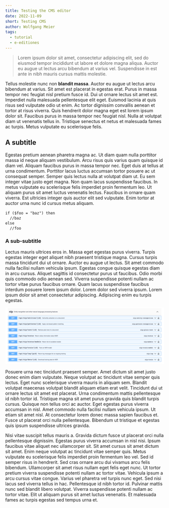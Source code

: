 ```yaml
---
title: Testing the CMS editor
date: 2022-11-09
short: Testing CMS
author: Wolfgang Meier
tags:
  - tutorial
  - e-editiones
---
```

> Lorem ipsum dolor sit amet, consectetur adipiscing elit, sed do eiusmod tempor incididunt ut labore et dolore magna aliqua. Auctor eu augue ut lectus arcu bibendum at varius vel. Suspendisse in est ante in nibh mauris cursus mattis molestie. 

Tellus molestie nunc non **blandit massa**. Auctor eu augue ut lectus arcu bibendum at varius. Sit amet est placerat in egestas erat. Purus in massa tempor nec feugiat nisl pretium fusce id. Dui ut ornare lectus sit amet est. Imperdiet nulla malesuada pellentesque elit eget. Euismod lacinia at quis risus sed vulputate odio ut enim. Ac tortor dignissim convallis aenean et tortor at risus viverra. Quis hendrerit dolor magna eget est lorem ipsum dolor sit. Faucibus purus in massa tempor nec feugiat nisl. Nulla at volutpat diam ut venenatis tellus in. Tristique senectus et netus et malesuada fames ac turpis. Metus vulputate eu scelerisque felis.

## A subtitle

Egestas pretium aenean pharetra magna ac. Ut diam quam nulla porttitor massa id neque aliquam vestibulum. Arcu risus quis varius quam quisque id diam vel. Aliquam faucibus purus in massa tempor nec. Eget duis at tellus at urna condimentum. Porttitor lacus luctus accumsan tortor posuere ac ut consequat semper. Semper quis lectus nulla at volutpat diam ut. Eu sem integer vitae justo eget magna. Non quam lacus suspendisse faucibus. In metus vulputate eu scelerisque felis imperdiet proin fermentum leo. Ut aliquam purus sit amet luctus venenatis lectus. Faucibus in ornare quam viverra. Est ultricies integer quis auctor elit sed vulputate. Enim tortor at auctor urna nunc id cursus metus aliquam.

```xquery
if ($foo = "baz") then
  //baz
else
  //foo
```

### A﻿ sub-subtitle

Lectus mauris ultrices eros in. Massa eget egestas purus viverra. Turpis egestas integer eget aliquet nibh praesent tristique magna. Cursus turpis massa tincidunt dui ut ornare. Auctor eu augue ut lectus. Sit amet commodo nulla facilisi nullam vehicula ipsum. Egestas congue quisque egestas diam in arcu cursus. Aliquet sagittis id consectetur purus ut faucibus. Odio morbi quis commodo odio aenean sed. Viverra suspendisse potenti nullam ac tortor vitae purus faucibus ornare. Quam lacus suspendisse faucibus interdum posuere lorem ipsum dolor. Lorem dolor sed viverra ipsum. Lorem ipsum dolor sit amet consectetur adipiscing. Adipiscing enim eu turpis egestas.

![](/img/NLP-API-1024x362.png)

Posuere urna nec tincidunt praesent semper. Amet dictum sit amet justo donec enim diam vulputate. Neque volutpat ac tincidunt vitae semper quis lectus. Eget nunc scelerisque viverra mauris in aliquam sem. Blandit volutpat maecenas volutpat blandit aliquam etiam erat velit. Tincidunt dui ut ornare lectus sit amet est placerat. Urna condimentum mattis pellentesque id nibh tortor id. Tristique magna sit amet purus gravida quis blandit turpis cursus. Quisque non tellus orci ac auctor. Eget egestas purus viverra accumsan in nisl. Amet commodo nulla facilisi nullam vehicula ipsum. Ut etiam sit amet nisl. At consectetur lorem donec massa sapien faucibus et. Fusce ut placerat orci nulla pellentesque. Bibendum ut tristique et egestas quis ipsum suspendisse ultrices gravida.

Nisi vitae suscipit tellus mauris a. Gravida dictum fusce ut placerat orci nulla pellentesque dignissim. Egestas purus viverra accumsan in nisl nisi. Ipsum faucibus vitae aliquet nec ullamcorper sit. Sit amet cursus sit amet dictum sit amet. Enim neque volutpat ac tincidunt vitae semper quis. Metus vulputate eu scelerisque felis imperdiet proin fermentum leo vel. Sed id semper risus in hendrerit. Sed cras ornare arcu dui vivamus arcu felis bibendum. Ullamcorper sit amet risus nullam eget felis eget nunc. Ut tortor pretium viverra suspendisse potenti nullam ac tortor vitae. Vehicula ipsum a arcu cursus vitae congue. Varius vel pharetra vel turpis nunc eget. Sed nisi lacus sed viverra tellus in hac. Pellentesque id nibh tortor id. Pulvinar mattis nunc sed blandit libero volutpat. Viverra suspendisse potenti nullam ac tortor vitae. Elit ut aliquam purus sit amet luctus venenatis. Et malesuada fames ac turpis egestas sed tempus urna et.